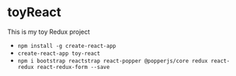 # toyReact
This is my toy Redux project

- `npm install -g create-react-app`
- `create-react-app toy-react`
- `npm i bootstrap reactstrap react-popper @popperjs/core redux react-redux react-redux-form --save`